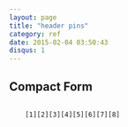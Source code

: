 ```yaml
---
layout: page
title: "header pins"
category: ref
date: 2015-02-04 03:50:43
disqus: 1
---
```


## Compact Form

```ascii-diagram

	[1][2][3][4][5][6][7][8]

```

